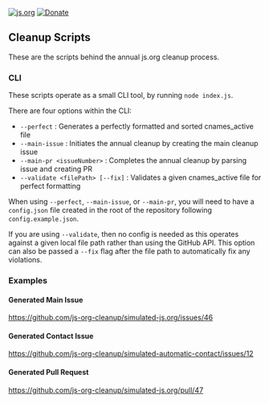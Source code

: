 [![js.org](https://img.shields.io/badge/js.org-+-FFE70B.svg?style=flat-square)](http://js.org)
[![Donate](https://img.shields.io/badge/Donate-for_registrar_fees-1F87FF.svg?style=flat-square&logo=open-collective&logoColor=fff)](https://opencollective.com/js-org)

## Cleanup Scripts

These are the scripts behind the annual js.org cleanup process.

### CLI

These scripts operate as a small CLI tool, by running `node index.js`.

There are four options within the CLI:

- `--perfect`                     : Generates a perfectly formatted and sorted cnames_active file
- `--main-issue`                  : Initiates the annual cleanup by creating the main cleanup issue
- `--main-pr <issueNumber>`       : Completes the annual cleanup by parsing issue and creating PR
- `--validate <filePath> [--fix]` : Validates a given cnames_active file for perfect formatting

When using `--perfect`, `--main-issue`, or `--main-pr`, you will need to have a `config.json` file
created in the root of the repository following `config.example.json`.

If you are using `--validate`, then no config is needed as this operates against a given local file
path rather than using the GitHub API. This option can also be passed a `--fix` flag after the file
path to automatically fix any violations.

### Examples

#### Generated Main Issue

https://github.com/js-org-cleanup/simulated-js.org/issues/46

#### Generated Contact Issue

https://github.com/js-org-cleanup/simulated-automatic-contact/issues/12

#### Generated Pull Request

https://github.com/js-org-cleanup/simulated-js.org/pull/47
